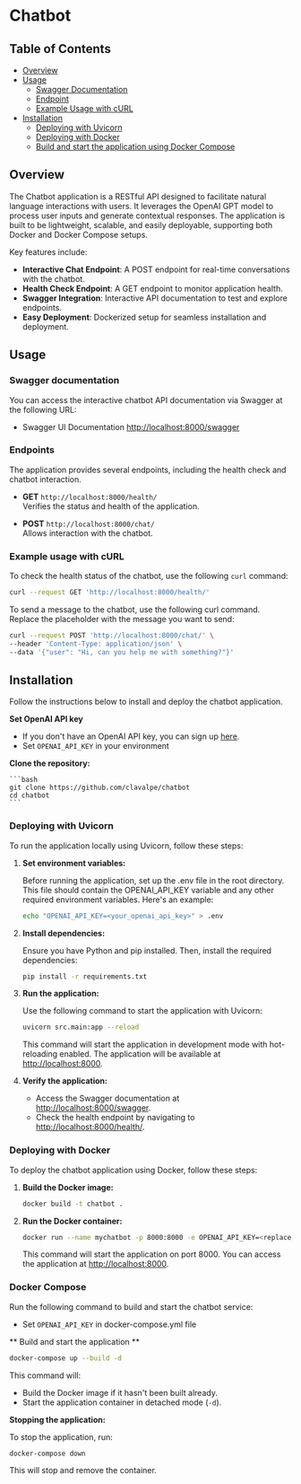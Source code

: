 # Chatbot

## Table of Contents

- [Overview](#overview)
- [Usage](#usage)
  - [Swagger Documentation](#swagger-documentation)
  - [Endpoint](#endpoint)
  - [Example Usage with cURL](#example-usage-with-curl)
- [Installation](#installation)
  - [Deploying with Uvicorn](#deploying-with-uvicorn)
  - [Deploying with Docker](#deploying-with-docker)
  - [Build and start the application using Docker Compose](#build-and-start-the-application-using-docker-compose)

## Overview

The Chatbot application is a RESTful API designed to facilitate natural language interactions with users. It leverages the OpenAI GPT model to process user inputs and generate contextual responses. The application is built to be lightweight, scalable, and easily deployable, supporting both Docker and Docker Compose setups.

Key features include:

- **Interactive Chat Endpoint**: A POST endpoint for real-time conversations with the chatbot.
- **Health Check Endpoint**: A GET endpoint to monitor application health.
- **Swagger Integration**: Interactive API documentation to test and explore endpoints.
- **Easy Deployment**: Dockerized setup for seamless installation and deployment.


## Usage

### Swagger documentation
You can access the interactive chatbot API documentation via Swagger at the following URL: 

  - Swagger UI Documentation [http://localhost:8000/swagger](http://localhost:8000/swagger)


### Endpoints
The application provides several endpoints, including the health check and chatbot interaction. 

- **GET** `http://localhost:8000/health/`  
  Verifies the status and health of the application.

- **POST** `http://localhost:8000/chat/`  
  Allows interaction with the chatbot. 

### Example usage with cURL
To check the health status of the chatbot, use the following `curl` command:

```bash
curl --request GET 'http://localhost:8000/health/' 
```

To send a message to the chatbot, use the following curl command. Replace the <message> placeholder with the message you want to send:

```bash
curl --request POST 'http://localhost:8000/chat/' \
--header 'Content-Type: application/json' \
--data '{"user": "Hi, can you help me with something?"}'
```

## Installation
Follow the instructions below to install and deploy the chatbot application.

**Set OpenAI API key**
* If you don't have an OpenAI API key, you can sign up [here](https://openai.com/index/openai-api/).
*  Set `OPENAI_API_KEY` in your environment


**Clone the repository:**

    ```bash
    git clone https://github.com/clavalpe/chatbot
    cd chatbot
    ```


### Deploying with Uvicorn
To run the application locally using Uvicorn, follow these steps:

1. **Set environment variables:**

    Before running the application, set up the .env file in the root directory. This file should contain the OPENAI_API_KEY variable and any other required environment variables. Here's an example:

    ```bash
    echo "OPENAI_API_KEY=<your_openai_api_key>" > .env
    ```

2. **Install dependencies:**

    Ensure you have Python and pip installed. Then, install the required dependencies:

    ```bash
    pip install -r requirements.txt
    ```

3. **Run the application:**

    Use the following command to start the application with Uvicorn:

    ```bash
    uvicorn src.main:app --reload
    ```

    This command will start the application in development mode with hot-reloading enabled. The application will be available at [http://localhost:8000](http://localhost:8000).

4. **Verify the application:**

    - Access the Swagger documentation at [http://localhost:8000/swagger](http://localhost:8000/swagger).
    - Check the health endpoint by navigating to [http://localhost:8000/health/](http://localhost:8000/health/).


### Deploying with Docker
To deploy the chatbot application using Docker, follow these steps:

1. **Build the Docker image:**

    ```bash
    docker build -t chatbot .
    ```

2. **Run the Docker container:**

    ```bash
    docker run --name mychatbot -p 8000:8000 -e OPENAI_API_KEY=<replace_with_your_key> chatbot
    ```

    This command will start the application on port 8000. You can access the application at [http://localhost:8000](http://localhost:8000).

### Docker Compose

Run the following command to build and start the chatbot service:

*  Set `OPENAI_API_KEY` in docker-compose.yml file 

** Build and start the application **

```bash
docker-compose up --build -d
```

This command will:
- Build the Docker image if it hasn't been built already.
- Start the application container in detached mode (`-d`).

**Stopping the application:**

To stop the application, run:

```bash
docker-compose down
```

This will stop and remove the container.